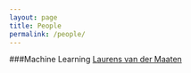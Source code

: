 ```yaml
---
layout: page
title: People
permalink: /people/
---
```


###Machine Learning
<a href="http://lvdmaaten.github.io/" target="_blank">Laurens van der Maaten</a>
